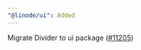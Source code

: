 ```yaml
---
"@linode/ui": Added
---
```


Migrate Divider to ui package ([#11205](https://github.com/linode/manager/pull/11205))

